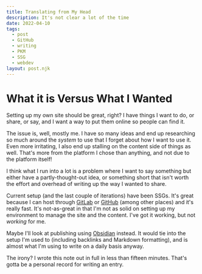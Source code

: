```yaml
---
title: Translating from My Head
description: It's not clear a lot of the time
date: 2022-04-10
tags:
  - post
  - GitHub
  - writing
  - PKM
  - SSG
  - webdev
layout: post.njk
---
```


# What it is Versus What I Wanted

Setting up my own site should be great, right? I have things I want to do, or share, or say, and I want a way to put them online so people can find it.

The issue is, well, mostly me. I have so many ideas and end up researching so much around the _system_ to use that I forget about how I want to use it. Even more irritating, I also end up stalling on the content side of things as well. That's more from the platform I chose than anything, and not due to the platform itself!

I think what I run into a lot is a problem where I want to say something but either have a partly-thought-out idea, or something short that isn't worth the effort and overhead of writing up the way I wanted to share.

Current setup (and the last couple of iterations) have been SSGs. It's great because I can host through [GitLab](https://gitlab.com/) or [GitHub](https://github.com/) (among other places) and it's really fast. It's not-as-great in that I'm not as solid on setting up my environment to manage the site and the content. I've got it working, but not _working_ for me.

Maybe I'll look at publishing using [Obsidian](https://obsidian.md/) instead. It would tie into the setup I'm used to (including backlinks and Markdown formatting), and is almost what I'm using to write on a daily basis anyway.

The irony? I wrote this note out in full in less than fifteen minutes. That's gotta be a personal record for writing an entry.
